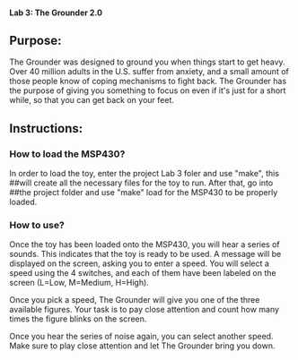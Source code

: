 #### Lab 3: The Grounder 2.0

## Purpose:
The Grounder was designed to ground you when things start to get heavy. Over
40 million adults in the U.S. suffer from anxiety, and a small amount of those
people know of coping mechanisms to fight back. The Grounder has the purpose
of giving you something to focus on even if it's just for a short while, so
that you can get back on your feet.

## Instructions:
### How to load the MSP430?
In order to load the toy, enter the project Lab 3 foler and use "make", this
##will create all the necessary files for the toy to run. After that, go into
##the project folder and use "make" load for the MSP430 to be properly loaded.

### How to use?
Once the toy has been loaded onto the MSP430, you will hear a series of
sounds. This indicates that the toy is ready to be used. A message will be
displayed on the screen, asking you to enter a speed. You will select a speed
using the 4 switches, and each of them have been labeled on the screen (L=Low,
M=Medium, H=High).

Once you pick a speed, The Grounder will give you one of the three available
figures. Your task is to pay close attention and count how many times the
figure blinks on the screen.

Once you hear the series of noise again, you can select another speed. Make
sure to play close attention and let The Grounder bring you down. 

